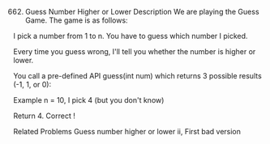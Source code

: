 662. Guess Number Higher or Lower
Description
We are playing the Guess Game. The game is as follows:

I pick a number from 1 to n. You have to guess which number I picked.

Every time you guess wrong, I'll tell you whether the number is higher or lower.

You call a pre-defined API guess(int num) which returns 3 possible results (-1, 1, or 0):

Example
n = 10, I pick 4 (but you don't know)

Return 4. Correct !

Related Problems
Guess number higher or lower ii, First bad version
